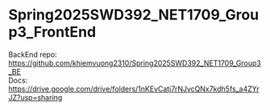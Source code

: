 # Spring2025SWD392_NET1709_Group3_FrontEnd  

BackEnd repo: https://github.com/khiemvuong2310/Spring2025SWD392_NET1709_Group3_BE  
Docs: https://drive.google.com/drive/folders/1nKEvCatj7rNJvcQNx7kdh5fs_a4ZYrJZ?usp=sharing  